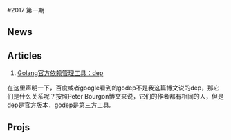 #2017 第一期

## News

## Articles
1. [Golang官方依赖管理工具：dep](https://my.oschina.net/u/553243/blog/1504715)

在这里声明一下，百度或者google看到的godep不是我这篇博文说的dep，那它们是什么关系呢？按照Peter Bourgon博文来说，它们的作者都有相同的人，但是dep是官方版本，godep是第三方工具。

## Projs
